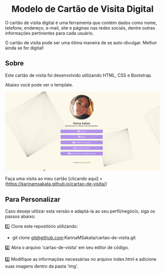 <h1 align="center">Modelo de Cartão de Visita Digital</h1>

O cartão de visita digital é uma ferramenta que contém dados como nome, telefone, endereço, e-mail, site e páginas nas redes sociais, dentre outras informações pertinentes para cada usuário.

O cartão de visita pode ser uma ótima maneira de se auto-divulgar. Melhor ainda se for digital! 

## Sobre

Este cartão de visita foi desenvolvido utilizando HTML, CSS e Bootstrap.

Abaixo você pode ver o template. 

![Screenshot](img/Screenshot.png)

Faça uma visita ao meu cartão [clicando aqui] > (https://karinamsakata.github.io/cartao-de-visita/)
## Para Personalizar

Caso deseje utilizar esta versão e adaptá-la ao seu perfil/negócio, siga os passos abaixo:

:one: Clone este repositório utilizando: 
* git clone git@github.com:KarinaMSakata/cartao-de-visita.git

:two: Abra o arquivo 'cartao-de-visita' em seu editor de código. 

:three: Modifique as informações necessárias no arquivo index.html e adicione suas imagens dentro da pasta 'img'.


